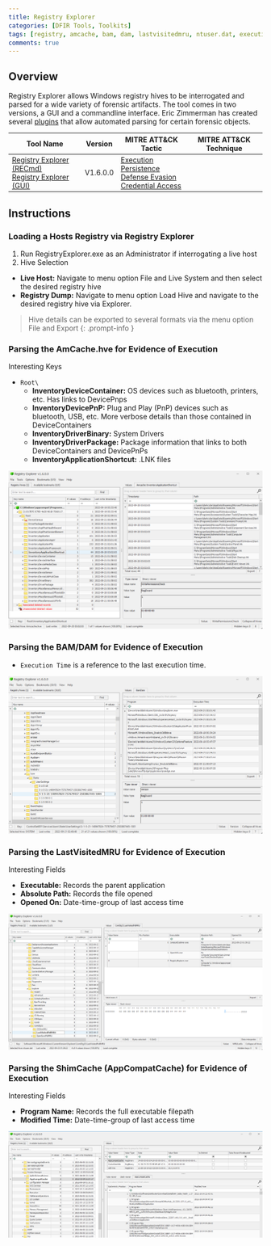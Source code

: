```yaml
---
title: Registry Explorer
categories: [DFIR Tools, Toolkits]
tags: [registry, amcache, bam, dam, lastvisitedmru, ntuser.dat, execution (TA0002)]
comments: true
---
```


## Overview

Registry Explorer allows Windows registry hives to be interrogated and parsed for a wide variety of forensic artifacts. The tool comes in two versions, a GUI and a commandline interface. Eric Zimmerman has created several [plugins](https://github.com/EricZimmerman/RegistryPlugins) that allow automated parsing for certain forensic objects.

| Tool Name | Version | MITRE ATT&CK Tactic | MITRE ATT&CK Technique |
| --------- | ------- | ------------------- | ---------------------- |
| [Registry Explorer (RECmd)](https://github.com/EricZimmerman/RECmd) <br> [Registry Explorer (GUI)](https://www.sans.org/tools/registry-explorer/) | V1.6.0.0 | [Execution](https://attack.mitre.org/tactics/TA0002/) <br> [Persistence](https://attack.mitre.org/tactics/TA0003/) <br> [Defense Evasion](https://attack.mitre.org/tactics/TA0005/) <br> [Credential Access](https://attack.mitre.org/tactics/TA0006/) <br> | | 

## Instructions

### Loading a Hosts Registry via Registry Explorer
1. Run RegistryExplorer.exe as an Administrator if interrogating a live host
2. Hive Selection
- **Live Host:** Navigate to menu option File and Live System and then select the desired registry hive
- **Registry Dump:** Navigate to menu option Load Hive and navigate to the desired registry hive via Explorer.

> Hive details can be exported to several formats via the menu option File and Export
{: .prompt-info }

### Parsing the AmCache.hve for Evidence of Execution
Interesting Keys
- `Root\`
	- **InventoryDeviceContainer:** OS devices such as bluetooth, printers, etc. Has links to DevicePnps
	- **InventoryDevicePnP:** Plug and Play (PnP) devices such as bluetooth, USB, etc. More verbose details than those contained in DeviceContainers
	- **InventoryDriverBinary:** System Drivers
	- **InventoryDriverPackage:** Package information that links to both DeviceContainers and DevicePnPs
	- **InventoryApplicationShortcut:** .LNK files

![Registry Explorer - AmCache.hve](/assets/img/posts/DFIR/DFIR_Tools_Toolkits_RegistryExplorer_AmCache.png "Registry Explorer - AmCache.hve")

### Parsing the BAM/DAM for Evidence of Execution
- `Execution Time` is a reference to the last execution time.

![Registry Explorer - BAM/DAM](/assets/img/posts/DFIR/DFIR_Tools_Toolkits_RegistryExplorer_BAM_DAM.png "Registry Explorer - BAM/DAM")

### Parsing the LastVisitedMRU for Evidence of Execution
Interesting Fields
- **Executable:** Records the parent application
- **Absolute Path:** Records the file opened
- **Opened On:** Date-time-group of last access time

![Registry Explorer - LastVisitedMRU](/assets/img/posts/DFIR/DFIR_Tools_Toolkits_RegistryExplorer_LastVisitedMRU.png "Registry Explorer - LastVisitedMRU")

### Parsing the ShimCache (AppCompatCache) for Evidence of Execution
Interesting Fields
- **Program Name:** Records the full executable filepath
- **Modified Time:** Date-time-group of last access time

![Registry Explorer - ShimCache](/assets/img/posts/DFIR/DFIR_Tools_Toolkits_RegistryExplorer_ShimCache.png "Registry Explorer - ShimCache")